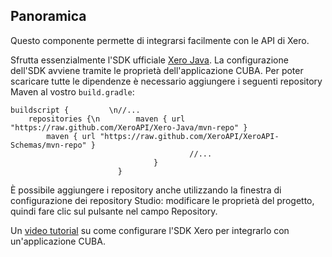 ## Panoramica
Questo componente permette di integrarsi facilmente con le API di Xero.

Sfrutta essenzialmente l'SDK ufficiale [Xero Java](https://github.com/XeroAPI/Xero-Java). La configurazione dell'SDK avviene tramite le proprietà dell'applicazione CUBA.
Per poter scaricare tutte le dipendenze è necessario aggiungere i seguenti repository Maven al vostro `build.gradle`:
```
buildscript {         \n//...
    repositories {\n        maven { url "https://raw.github.com/XeroAPI/Xero-Java/mvn-repo" }
        maven { url "https://raw.github.com/XeroAPI/XeroAPI-Schemas/mvn-repo" }
                                        //...
                                }
                        }
```
È possibile aggiungere i repository anche utilizzando la finestra di configurazione dei repository Studio: modificare le proprietà del progetto, quindi fare clic sul pulsante nel campo Repository.

Un [video tutorial](https://www.youtube.com/watch?v=A5HZM-wlOJA) su come configurare l'SDK Xero per integrarlo con un'applicazione CUBA.